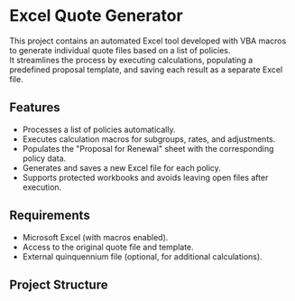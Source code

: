 # Excel Quote Generator

This project contains an automated Excel tool developed with VBA macros to generate individual quote files based on a list of policies.  
It streamlines the process by executing calculations, populating a predefined proposal template, and saving each result as a separate Excel file.

## Features
- Processes a list of policies automatically.
- Executes calculation macros for subgroups, rates, and adjustments.
- Populates the "Proposal for Renewal" sheet with the corresponding policy data.
- Generates and saves a new Excel file for each policy.
- Supports protected workbooks and avoids leaving open files after execution.

## Requirements
- Microsoft Excel (with macros enabled).
- Access to the original quote file and template.
- External quinquennium file (optional, for additional calculations).

## Project Structure

